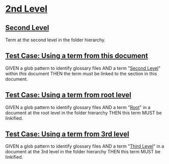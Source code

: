 # [2nd Level](#2nd-level)

## [Second Level](#second-level)

Term at the second level in the folder hierarchy.

## [Test Case: Using a term from this document](#test-case-using-a-term-from-this-document)

GIVEN a glob pattern to identify glossary files
AND a term "[Second Level][1]" within _this_ document
THEN the term must be linked to the section in this document.

## [Test Case: Using a term from root level](#test-case-using-a-term-from-root-level)

GIVEN a glob pattern to identify glossary files
AND a term "[Root][2]" in a document at the root level in the folder hierarchy
THEN this term MUST be linkified.

## [Test Case: Using a term from 3rd level](#test-case-using-a-term-from-3rd-level)

GIVEN a glob pattern to identify glossary files
AND a term "[Third Level][3]" in a document at the 3rd level in the folder hierarchy
THEN this term MUST be linkified.

[1]: #second-level "Term at the second level in the folder hierarchy."

[2]: ../document.md#root "Test term at the root level in the folder tree."

[3]: ./3rd/document.md#third-level "Term at the third level in the folder hierarchy."
